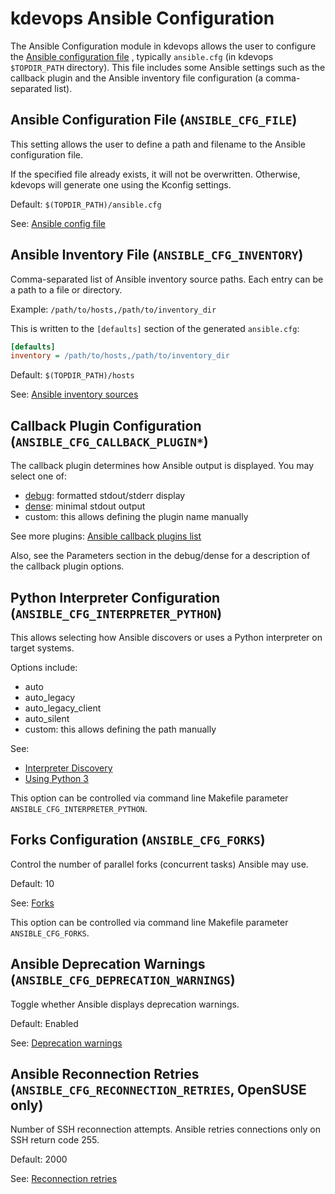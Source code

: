 # kdevops Ansible Configuration

The Ansible Configuration module in kdevops allows the user to configure the
[Ansible configuration file](https://docs.ansible.com/ansible/latest/reference_appendices/config.html#the-configuration-file)
, typically `ansible.cfg` (in kdevops `$TOPDIR_PATH` directory). This file
includes some Ansible settings such as the callback plugin and the Ansible
inventory file configuration (a comma-separated list).


## Ansible Configuration File (`ANSIBLE_CFG_FILE`)

This setting allows the user to define a path and filename to the Ansible
configuration file.

If the specified file already exists, it will not be overwritten. Otherwise,
kdevops will generate one using the Kconfig settings.

Default: `$(TOPDIR_PATH)/ansible.cfg`

See: [Ansible config file](https://docs.ansible.com/ansible/latest/reference_appendices/config.html#the-configuration-file)


## Ansible Inventory File (`ANSIBLE_CFG_INVENTORY`)

Comma-separated list of Ansible inventory source paths. Each entry can be a path
to a file or directory.

Example: `/path/to/hosts,/path/to/inventory_dir`

This is written to the `[defaults]` section of the generated `ansible.cfg`:

```ini
[defaults]
inventory = /path/to/hosts,/path/to/inventory_dir
```

Default: `$(TOPDIR_PATH)/hosts`

See: [Ansible inventory sources](https://docs.ansible.com/ansible/latest/reference_appendices/config.html#default-host-list)


## Callback Plugin Configuration (`ANSIBLE_CFG_CALLBACK_PLUGIN*`)

The callback plugin determines how Ansible output is displayed. You may select one of:

- [debug](https://docs.ansible.com/ansible/latest/collections/ansible/posix/debug_callback.html): formatted stdout/stderr display
- [dense](https://docs.ansible.com/ansible/latest/collections/community/general/dense_callback.html): minimal stdout output
- custom: this allows defining the plugin name manually

See more plugins:
[Ansible callback plugins list](https://docs.ansible.com/ansible/latest/collections/index_callback.html)

Also, see the Parameters section in the debug/dense for a description of the
callback plugin options.


## Python Interpreter Configuration (`ANSIBLE_CFG_INTERPRETER_PYTHON`)

This allows selecting how Ansible discovers or uses a Python interpreter on target systems.

Options include:

- auto
- auto_legacy
- auto_legacy_client
- auto_silent
- custom: this allows defining the path manually

See:
- [Interpreter Discovery](https://docs.ansible.com/ansible/latest/reference_appendices/interpreter_discovery.html#interpreter-discovery)
- [Using Python 3](https://docs.ansible.com/ansible/latest/reference_appendices/python_3_support.html#using-python-3-on-the-managed-machines-with-commands-and-playbooks)

This option can be controlled via command line Makefile parameter `ANSIBLE_CFG_INTERPRETER_PYTHON`.


## Forks Configuration (`ANSIBLE_CFG_FORKS`)

Control the number of parallel forks (concurrent tasks) Ansible may use.

Default: 10

See: [Forks](https://docs.ansible.com/ansible/latest/playbook_guide/playbooks_strategies.html#setting-the-number-of-forks)

This option can be controlled via command line Makefile parameter `ANSIBLE_CFG_FORKS`.


## Ansible Deprecation Warnings (`ANSIBLE_CFG_DEPRECATION_WARNINGS`)

Toggle whether Ansible displays deprecation warnings.

Default: Enabled

See: [Deprecation warnings](https://docs.ansible.com/ansible/latest/reference_appendices/config.html#deprecation-warnings)


## Ansible Reconnection Retries (`ANSIBLE_CFG_RECONNECTION_RETRIES`, OpenSUSE only)

Number of SSH reconnection attempts. Ansible retries connections only on SSH return code 255.

Default: 2000

See: [Reconnection retries](https://docs.ansible.com/ansible/latest/collections/ansible/builtin/ssh_connection.html#parameter-reconnection_retries)
